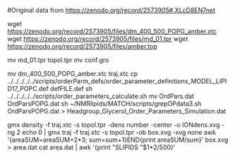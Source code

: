 #Original data from https://zenodo.org/record/2573905#.XLcD8EN7net



wget  https://zenodo.org/record/2573905/files/dm_400_500_POPG_amber.xtc
wget  https://zenodo.org/record/2573905/files/md_01.tpr
wget  https://zenodo.org/record/2573905/files/amber.top

mv  md_01.tpr topol.tpr
mv  conf.gro

mv  dm_400_500_POPG_amber.xtc traj.xtc
cp  ../../../../../scripts/orderParm_defs/order_parameter_definitions_MODEL_LIPID17_POPC.def defFILE.def
sh ../../../../../scripts/order_parameters_calculate.sh
mv OrdPars.dat OrdParsPOPG.dat
sh ~/NMRlipids/MATCH/scripts/grepOPdata3.sh OrdParsPOPG.dat > Headgroup_Glycerol_Order_Parameters_Simulation.dat

gmx density -f traj.xtc -s topol.tpr -dens number  -center -o IONdens.xvg -ng 2
echo 0 | gmx traj -f traj.xtc -s topol.tpr -ob box.xvg -xvg none
awk '{areaSUM=areaSUM+$2*$3; sum=sum+1}END{print areaSUM/sum}' box.xvg > area.dat
cat area.dat | awk '{print "SLIPIDS  "$1*2/500}'
